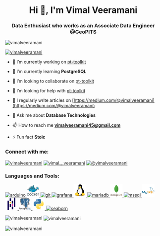 <h1 align="center">Hi 👋, I'm Vimal Veeramani</h1>
<h3 align="center">Data Enthusiast who works as an Associate Data Engineer @GeoPITS</h3>

<p align="left"> <img src="https://komarev.com/ghpvc/?username=vimalveeramani&label=Profile%20views&color=0e75b6&style=flat" alt="vimalveeramani" /> </p>

<p align="left"> <a href="https://github.com/ryo-ma/github-profile-trophy"><img src="https://github-profile-trophy.vercel.app/?username=vimalveeramani" alt="vimalveeramani" /></a> </p>

- 🔭 I’m currently working on [pt-toolkit](https://github.com/vimalveeramani/Percona_ToolKit)

- 🌱 I’m currently learning **PostgreSQL**

- 👯 I’m looking to collaborate on [pt-toolkit](https://github.com/vimalveeramani/Percona_ToolKit)

- 🤝 I’m looking for help with [pt-toolkit](https://github.com/vimalveeramani/Percona_ToolKit)

- 📝 I regularly write articles on [https://medium.com/@vimalveeramani](https://medium.com/@vimalveeramani)

- 💬 Ask me about **Database Technologies**

- 📫 How to reach me **vimalveeramani45@gmail.com**

- ⚡ Fun fact **Stoic**

<h3 align="left">Connect with me:</h3>
<p align="left">
<a href="[https://linkedin.com/in/vimalveeramani](https://www.linkedin.com/in/vimalveera/)" target="blank"><img align="center" src="https://raw.githubusercontent.com/rahuldkjain/github-profile-readme-generator/master/src/images/icons/Social/linked-in-alt.svg" alt="vimalveeramani" height="30" width="40" /></a>
<a href="https://instagram.com/vimal._.veeramani" target="blank"><img align="center" src="https://raw.githubusercontent.com/rahuldkjain/github-profile-readme-generator/master/src/images/icons/Social/instagram.svg" alt="vimal._.veeramani" height="30" width="40" /></a>
<a href="https://medium.com/@vimalveeramani" target="blank"><img align="center" src="https://raw.githubusercontent.com/rahuldkjain/github-profile-readme-generator/master/src/images/icons/Social/medium.svg" alt="@vimalveeramani" height="30" width="40" /></a>
</p>

<h3 align="left">Languages and Tools:</h3>
<p align="left"> <a href="https://www.arduino.cc/" target="_blank" rel="noreferrer"> <img src="https://cdn.worldvectorlogo.com/logos/arduino-1.svg" alt="arduino" width="40" height="40"/> </a> <a href="https://www.docker.com/" target="_blank" rel="noreferrer"> <img src="https://raw.githubusercontent.com/devicons/devicon/master/icons/docker/docker-original-wordmark.svg" alt="docker" width="40" height="40"/> </a> <a href="https://git-scm.com/" target="_blank" rel="noreferrer"> <img src="https://www.vectorlogo.zone/logos/git-scm/git-scm-icon.svg" alt="git" width="40" height="40"/> </a> <a href="https://grafana.com" target="_blank" rel="noreferrer"> <img src="https://www.vectorlogo.zone/logos/grafana/grafana-icon.svg" alt="grafana" width="40" height="40"/> </a> <a href="https://www.linux.org/" target="_blank" rel="noreferrer"> <img src="https://raw.githubusercontent.com/devicons/devicon/master/icons/linux/linux-original.svg" alt="linux" width="40" height="40"/> </a> <a href="https://mariadb.org/" target="_blank" rel="noreferrer"> <img src="https://www.vectorlogo.zone/logos/mariadb/mariadb-icon.svg" alt="mariadb" width="40" height="40"/> </a> <a href="https://www.mongodb.com/" target="_blank" rel="noreferrer"> <img src="https://raw.githubusercontent.com/devicons/devicon/master/icons/mongodb/mongodb-original-wordmark.svg" alt="mongodb" width="40" height="40"/> </a> <a href="https://www.microsoft.com/en-us/sql-server" target="_blank" rel="noreferrer"> <img src="https://www.svgrepo.com/show/303229/microsoft-sql-server-logo.svg" alt="mssql" width="40" height="40"/> </a> <a href="https://www.mysql.com/" target="_blank" rel="noreferrer"> <img src="https://raw.githubusercontent.com/devicons/devicon/master/icons/mysql/mysql-original-wordmark.svg" alt="mysql" width="40" height="40"/> </a> <a href="https://pandas.pydata.org/" target="_blank" rel="noreferrer"> <img src="https://raw.githubusercontent.com/devicons/devicon/2ae2a900d2f041da66e950e4d48052658d850630/icons/pandas/pandas-original.svg" alt="pandas" width="40" height="40"/> </a> <a href="https://www.postgresql.org" target="_blank" rel="noreferrer"> <img src="https://raw.githubusercontent.com/devicons/devicon/master/icons/postgresql/postgresql-original-wordmark.svg" alt="postgresql" width="40" height="40"/> </a> <a href="https://www.python.org" target="_blank" rel="noreferrer"> <img src="https://raw.githubusercontent.com/devicons/devicon/master/icons/python/python-original.svg" alt="python" width="40" height="40"/> </a> <a href="https://seaborn.pydata.org/" target="_blank" rel="noreferrer"> <img src="https://seaborn.pydata.org/_images/logo-mark-lightbg.svg" alt="seaborn" width="40" height="40"/> </a> </p>

<p><img align="left" src="https://github-readme-stats.vercel.app/api/top-langs?username=vimalveeramani&show_icons=true&locale=en&layout=compact" alt="vimalveeramani" /></p>

<p>&nbsp;<img align="center" src="https://github-readme-stats.vercel.app/api?username=vimalveeramani&show_icons=true&locale=en" alt="vimalveeramani" /></p>

<p><img align="center" src="https://github-readme-streak-stats.herokuapp.com/?user=vimalveeramani&" alt="vimalveeramani" /></p>
